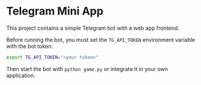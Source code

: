 # Telegram Mini App

This project contains a simple Telegram bot with a web app frontend.

Before running the bot, you must set the `TG_API_TOKEN` environment variable with the bot token:

```bash
export TG_API_TOKEN="<your token>"
```

Then start the bot with `python game.py` or integrate it in your own application.
